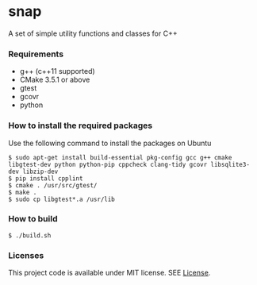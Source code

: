 # snap

A set of simple utility functions and classes for C++

### Requirements

- g++ (c++11 supported)
- CMake 3.5.1 or above
- gtest
- gcovr
- python

### How to install the required packages

Use the following command to install the packages on Ubuntu

    $ sudo apt-get install build-essential pkg-config gcc g++ cmake libgtest-dev python python-pip cppcheck clang-tidy gcovr libsqlite3-dev libzip-dev
    $ pip install cpplint
    $ cmake . /usr/src/gtest/
    $ make .
    $ sudo cp libgtest*.a /usr/lib

### How to build

    $ ./build.sh


### Licenses

This project code is available under MIT license. SEE [License](LICENSE).
